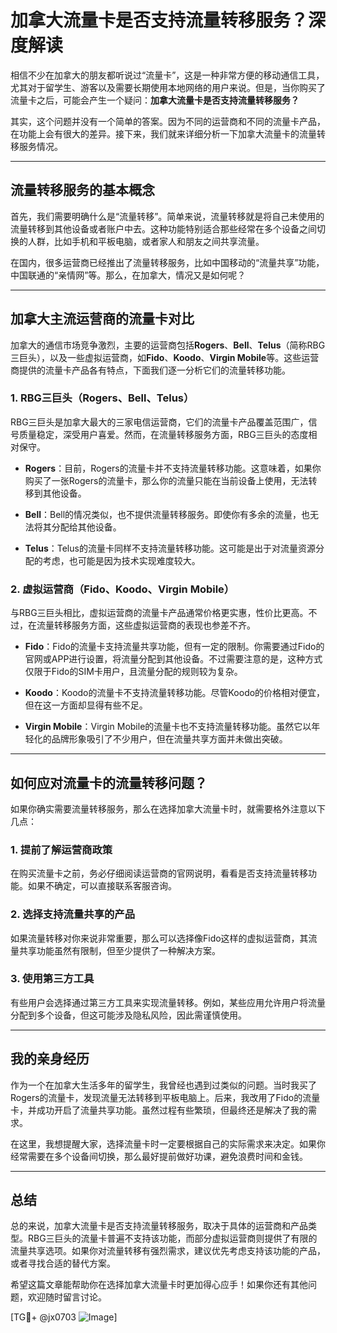 # 加拿大流量卡是否支持流量转移服务？深度解读

相信不少在加拿大的朋友都听说过“流量卡”，这是一种非常方便的移动通信工具，尤其对于留学生、游客以及需要长期使用本地网络的用户来说。但是，当你购买了流量卡之后，可能会产生一个疑问：**加拿大流量卡是否支持流量转移服务？**

其实，这个问题并没有一个简单的答案。因为不同的运营商和不同的流量卡产品，在功能上会有很大的差异。接下来，我们就来详细分析一下加拿大流量卡的流量转移服务情况。

---

## 流量转移服务的基本概念

首先，我们需要明确什么是“流量转移”。简单来说，流量转移就是将自己未使用的流量转移到其他设备或者账户中去。这种功能特别适合那些经常在多个设备之间切换的人群，比如手机和平板电脑，或者家人和朋友之间共享流量。

在国内，很多运营商已经推出了流量转移服务，比如中国移动的“流量共享”功能，中国联通的“亲情网”等。那么，在加拿大，情况又是如何呢？

---

## 加拿大主流运营商的流量卡对比

加拿大的通信市场竞争激烈，主要的运营商包括**Rogers**、**Bell**、**Telus**（简称RBG三巨头），以及一些虚拟运营商，如**Fido**、**Koodo**、**Virgin Mobile**等。这些运营商提供的流量卡产品各有特点，下面我们逐一分析它们的流量转移功能。

### 1. RBG三巨头（Rogers、Bell、Telus）

RBG三巨头是加拿大最大的三家电信运营商，它们的流量卡产品覆盖范围广，信号质量稳定，深受用户喜爱。然而，在流量转移服务方面，RBG三巨头的态度相对保守。

- **Rogers**：目前，Rogers的流量卡并不支持流量转移功能。这意味着，如果你购买了一张Rogers的流量卡，那么你的流量只能在当前设备上使用，无法转移到其他设备。
  
- **Bell**：Bell的情况类似，也不提供流量转移服务。即使你有多余的流量，也无法将其分配给其他设备。

- **Telus**：Telus的流量卡同样不支持流量转移功能。这可能是出于对流量资源分配的考虑，也可能是因为技术实现难度较大。

### 2. 虚拟运营商（Fido、Koodo、Virgin Mobile）

与RBG三巨头相比，虚拟运营商的流量卡产品通常价格更实惠，性价比更高。不过，在流量转移服务方面，这些虚拟运营商的表现也参差不齐。

- **Fido**：Fido的流量卡支持流量共享功能，但有一定的限制。你需要通过Fido的官网或APP进行设置，将流量分配到其他设备。不过需要注意的是，这种方式仅限于Fido的SIM卡用户，且流量分配的规则较为复杂。

- **Koodo**：Koodo的流量卡不支持流量转移功能。尽管Koodo的价格相对便宜，但在这一方面却显得有些不足。

- **Virgin Mobile**：Virgin Mobile的流量卡也不支持流量转移功能。虽然它以年轻化的品牌形象吸引了不少用户，但在流量共享方面并未做出突破。

---

## 如何应对流量卡的流量转移问题？

如果你确实需要流量转移服务，那么在选择加拿大流量卡时，就需要格外注意以下几点：

### 1. 提前了解运营商政策

在购买流量卡之前，务必仔细阅读运营商的官网说明，看看是否支持流量转移功能。如果不确定，可以直接联系客服咨询。

### 2. 选择支持流量共享的产品

如果流量转移对你来说非常重要，那么可以选择像Fido这样的虚拟运营商，其流量共享功能虽然有限制，但至少提供了一种解决方案。

### 3. 使用第三方工具

有些用户会选择通过第三方工具来实现流量转移。例如，某些应用允许用户将流量分配到多个设备，但这可能涉及隐私风险，因此需谨慎使用。

---

## 我的亲身经历

作为一个在加拿大生活多年的留学生，我曾经也遇到过类似的问题。当时我买了Rogers的流量卡，发现流量无法转移到平板电脑上。后来，我改用了Fido的流量卡，并成功开启了流量共享功能。虽然过程有些繁琐，但最终还是解决了我的需求。

在这里，我想提醒大家，选择流量卡时一定要根据自己的实际需求来决定。如果你经常需要在多个设备间切换，那么最好提前做好功课，避免浪费时间和金钱。

---

## 总结

总的来说，加拿大流量卡是否支持流量转移服务，取决于具体的运营商和产品类型。RBG三巨头的流量卡普遍不支持该功能，而部分虚拟运营商则提供了有限的流量共享选项。如果你对流量转移有强烈需求，建议优先考虑支持该功能的产品，或者寻找合适的替代方案。

希望这篇文章能帮助你在选择加拿大流量卡时更加得心应手！如果你还有其他问题，欢迎随时留言讨论。

[TG💪+ @jx0703 ![Image](https://github.com/user-attachments/assets/dbca1d08-cadb-493c-b0ec-ad6f7a83f270)]